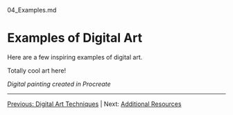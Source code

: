 04_Examples.md
# Examples of Digital Art

Here are a few inspiring examples of digital art.

Totally cool art here!

*Digital painting created in Procreate*

---
[Previous: Digital Art Techniques](02_Techniques.md) | Next: [Additional Resources](05_Resources.md)
